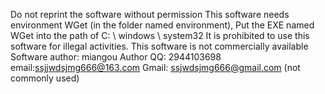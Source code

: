 Do not reprint the software without permission
This software needs environment WGet (in the folder named environment),
Put the EXE named WGet into the path of C: \ windows \ system32
It is prohibited to use this software for illegal activities. This software is not commercially available
Software author: miangou
Author QQ: 2944103698
email:ssjjwdsjmg666@163.com
Gmail: ssjwdsjmg666@gmail.com (not commonly used)